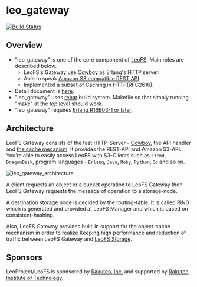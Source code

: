 # leo_gateway

[![Build Status](https://secure.travis-ci.org/leo-project/leo_gateway.png?branch=develop)](http://travis-ci.org/leo-project/leo_gateway)

## Overview

* "leo_gateway" is one of the core component of [LeoFS](https://github.com/leo-project/leofs). Main roles are described below.
  * LeoFS's Gateway use [Cowboy](https://github.com/extend/cowboy) as Erlang's HTTP server.
  * Able to speak [Amazon S3 compatible REST API](http://docs.amazonwebservices.com/AmazonS3/2006-03-01/dev/Welcome.html?r=5754).
  * Implemented a subset of Caching in HTTP(RFC2616).
*  Detail document is [here](http://leo-project.net/leofs/docs/).
* "leo_gateway" uses [rebar](https://github.com/rebar/rebar) build system. Makefile so that simply running "make" at the top level should work.
* "leo_gateway" requires [Erlang R16B03-1 or later](http://www.erlang.org/).

## Architecture

LeoFS Gateway consists of the fast HTTP-Server - [Cowboy](https://github.com/ninenines/cowboy), the API handler and [the cache mecanism](https://github.com/leo-project/leo_cache). It provides the REST-API and Amazon S3-API. You’re able to easily access LeoFS with S3-Clients such as ``s3cmd``, ``DragonDisk``, program languages - ``Erlang``, ``Java``, ``Ruby``, ``Python``, ``Go`` and so on.

![leo_gateway_architecture](http://leo-project.net/leofs/docs/_images/leofs-architecture.002.jpg)

A client requests an object or a bucket operation to LeoFS Gateway then LeoFS Gateway requests the message of operation to a storage-node.

A destination storage node is decided by the routing-table. It is called RING which is generated and provided at LeoFS Manager and which is based on consistent-hashing.

Also, LeoFS Gateway provides built-in support for the object-cache mechanism in order to realize Keeping high performance and reduction of traffic between LeoFS Gateway and [LeoFS Storage](https://github.com/leo-project/leo_storage).

## Sponsors

LeoProject/LeoFS is sponsored by [Rakuten, Inc.](http://global.rakuten.com/corp/) and supported by [Rakuten Institute of Technology](http://rit.rakuten.co.jp/).

